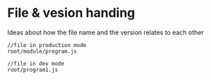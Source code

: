 # File & vesion handing

Ideas about how the file name and the version relates to each other

    //file in production mode 
    root/module/program.js

    //file in dev mode
    root/program1.js

